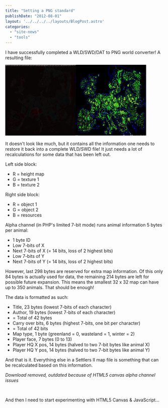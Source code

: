 ```yaml
---
title: "Setting a PNG standard"
publishDate: "2012-08-01"
layout: '../../../../layouts/BlogPost.astro'
categories: 
  - "site-news"
  - "tools"
---
```


I have successfully completed a WLD/SWD/DAT to PNG world converter! A resulting file:

![Europe World Campaign](images/EUROPE.png "EUROPE")

It doesn't look like much, but it contains all the information one needs to restore it back into a complete WLD/SWD file! It just needs a lot of recalculations for some data that has been left out.

Left side block:

- R = height map
- G = texture 1
- B = texture 2

Right side block:

- R = object 1
- G = object 2
- B = resources

Alpha channel (in PHP's limited 7-bit mode) runs animal information 5 bytes per animal:

- 1 byte ID
- Low 7-bits of X
- Next 7-bits of X (= 14 bits, loss of 2 highest bits)
- Low 7-bits of Y
- Next 7-bits of Y (= 14 bits, loss of 2 highest bits)

However, last 298 bytes are reserved for extra map information. Of this only 84 bytes is actually used for data, the remaining 214 bytes are left for possible future expansion. This means the smallest 32 x 32 map can have up to 350 animals. That should be enough!

The data is formatted as such:

- Title, 23 bytes (lowest 7-bits of each character)
- Author, 19 bytes (lowest 7-bits of each character)
- \= Total of 42 bytes
- Carry over bits, 6 bytes (highest 7-bits, one bit per character)
- \= Total of 42 bits
- Map type, 1 byte (greenland = 0, wasteland = 1, winter = 2)
- Player face, 7 bytes (0 to 13)
- Player HQ X pos, 14 bytes (halved to two 7-bit bytes like animal X)
- Player HQ Y pos, 14 bytes (halved to two 7-bit bytes like animal Y)

And that is it. Everything else in a Settlers II map file is something that can be recalculated based on this information.

_Download removed, outdated because of HTML5 canvas alpha channel issues_

 

And then I need to start experimenting with HTML5 Canvas & JavaScript...
